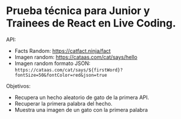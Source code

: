 # Prueba técnica para Junior y Trainees de React en Live Coding.

API:
- Facts Random: https://catfact.ninja/fact
- Imagen random: https://cataas.com/cat/says/hello
- Imagen random formato JSON: `https://cataas.com/cat/says/${firstWord}?fontSize=50&fontColor=red&json=true`

Objetivos:
* Recupera un hecho aleatorio de gato de la primera API.
* Recuperar la primera palabra del hecho.
* Muestra una imagen de un gato con la primera palabra

 